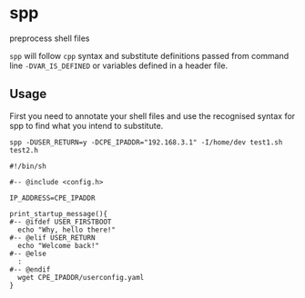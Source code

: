 # spp
preprocess shell files

`spp` will follow `cpp` syntax and substitute definitions passed from command
line `-DVAR_IS_DEFINED` or variables defined in a header file. 


## Usage

First you need to annotate your shell files and use the recognised syntax for
spp to find what you intend to substitute.

`spp -DUSER_RETURN=y -DCPE_IPADDR="192.168.3.1" -I/home/dev test1.sh test2.h` 


```
#!/bin/sh

#-- @include <config.h>

IP_ADDRESS=CPE_IPADDR

print_startup_message(){
#-- @ifdef USER_FIRSTBOOT
  echo "Why, hello there!"
#-- @elif USER_RETURN
  echo "Welcome back!"
#-- @else
  : 
#-- @endif
  wget CPE_IPADDR/userconfig.yaml
}
```
